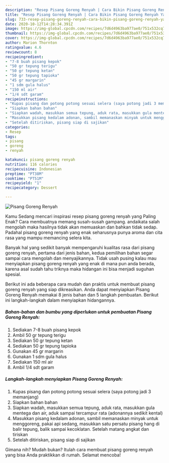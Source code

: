 ```yaml
---
description: "Resep Pisang Goreng Renyah | Cara Bikin Pisang Goreng Renyah Yang Paling Enak"
title: "Resep Pisang Goreng Renyah | Cara Bikin Pisang Goreng Renyah Yang Paling Enak"
slug: 733-resep-pisang-goreng-renyah-cara-bikin-pisang-goreng-renyah-yang-paling-enak
date: 2020-10-12T14:28:34.391Z
image: https://img-global.cpcdn.com/recipes/7d6d4963ba977ae0/751x532cq70/pisang-goreng-renyah-foto-resep-utama.jpg
thumbnail: https://img-global.cpcdn.com/recipes/7d6d4963ba977ae0/751x532cq70/pisang-goreng-renyah-foto-resep-utama.jpg
cover: https://img-global.cpcdn.com/recipes/7d6d4963ba977ae0/751x532cq70/pisang-goreng-renyah-foto-resep-utama.jpg
author: Marion Thornton
ratingvalue: 4.6
reviewcount: 8
recipeingredient:
- "7-8 buah pisang kepok"
- "50 gr tepung terigu"
- "50 gr tepung ketan"
- "50 gr tepung tapioka"
- "45 gr margarin"
- "1 sdm gula halus"
- "150 ml air"
- "1/4 sdt garam"
recipeinstructions:
- "Kupas pisang dan potong potong sesuai selera (saya potong jadi 3 memanjang)"
- "Siapkan bahan bahan"
- "Siapkan wadah, masukkan semua tepung, aduk rata, masukkan gula mentega dan air, aduk sampai tercampur rata (adonannya sedikit kental)"
- "Masukkan pisang kedalam adonan, sambil memanaskan minyak untuk menggoreng, pakai api sedang, masukkan satu persatu pisang hang di balir tepung, balik sampai kecoklatan. Setelah matang angkat dan tiriskan"
- "Setelah ditiriskan, pisang siap di sajikan"
categories:
- Resep
tags:
- pisang
- goreng
- renyah

katakunci: pisang goreng renyah 
nutrition: 116 calories
recipecuisine: Indonesian
preptime: "PT38M"
cooktime: "PT51M"
recipeyield: "1"
recipecategory: Dessert

---
```



![Pisang Goreng Renyah](https://img-global.cpcdn.com/recipes/7d6d4963ba977ae0/751x532cq70/pisang-goreng-renyah-foto-resep-utama.jpg)

Kamu Sedang mencari inspirasi resep pisang goreng renyah yang Paling Enak? Cara membuatnya memang susah-susah gampang. andaikata salah mengolah maka hasilnya tidak akan memuaskan dan bahkan tidak sedap. Padahal pisang goreng renyah yang enak seharusnya punya aroma dan cita rasa yang mampu memancing selera kita.



Banyak hal yang sedikit banyak mempengaruhi kualitas rasa dari pisang goreng renyah, pertama dari jenis bahan, kedua pemilihan bahan segar sampai cara mengolah dan menyajikannya. Tidak usah pusing kalau mau menyiapkan pisang goreng renyah yang enak di mana pun anda berada, karena asal sudah tahu triknya maka hidangan ini bisa menjadi suguhan spesial.


Berikut ini ada beberapa cara mudah dan praktis untuk membuat pisang goreng renyah yang siap dikreasikan. Anda dapat menyiapkan Pisang Goreng Renyah memakai 8 jenis bahan dan 5 langkah pembuatan. Berikut ini langkah-langkah dalam menyiapkan hidangannya.

<!--inarticleads1-->

##### Bahan-bahan dan bumbu yang diperlukan untuk pembuatan Pisang Goreng Renyah:

1. Sediakan 7-8 buah pisang kepok
1. Ambil 50 gr tepung terigu
1. Sediakan 50 gr tepung ketan
1. Sediakan 50 gr tepung tapioka
1. Gunakan 45 gr margarin
1. Gunakan 1 sdm gula halus
1. Sediakan 150 ml air
1. Ambil 1/4 sdt garam




<!--inarticleads2-->

##### Langkah-langkah menyiapkan Pisang Goreng Renyah:

1. Kupas pisang dan potong potong sesuai selera (saya potong jadi 3 memanjang)
1. Siapkan bahan bahan
1. Siapkan wadah, masukkan semua tepung, aduk rata, masukkan gula mentega dan air, aduk sampai tercampur rata (adonannya sedikit kental)
1. Masukkan pisang kedalam adonan, sambil memanaskan minyak untuk menggoreng, pakai api sedang, masukkan satu persatu pisang hang di balir tepung, balik sampai kecoklatan. Setelah matang angkat dan tiriskan
1. Setelah ditiriskan, pisang siap di sajikan




Gimana nih? Mudah bukan? Itulah cara membuat pisang goreng renyah yang bisa Anda praktikkan di rumah. Selamat mencoba!
